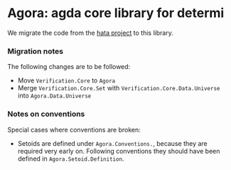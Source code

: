 
# Agora: agda core library for determi

We migrate the code from the [hata project](https://github.com/project-hata/hata) to this library.

### Migration notes

The following changes are to be followed:
 - Move `Verification.Core` to `Agora`
 - Merge `Verification.Core.Set` with `Verification.Core.Data.Universe` into `Agora.Data.Universe`


### Notes on conventions

Special cases where conventions are broken:
 - Setoids are defined under `Agora.Conventions.`, because they are required very early on.
   Following conventions they should have been defined in `Agora.Setoid.Definition`.


